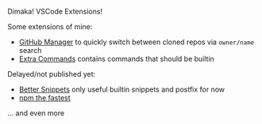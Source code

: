 Dimaka! VSCode Extensions!

Some extensions of mine:

- [GitHub Manager](https://github.com/zardoy/github-manager) to quickly switch between cloned repos via `owner/name` search
- [Extra Commands](https://github.com/zardoy/extra-commands) contains commands that should be builtin

Delayed/not published yet:

- [Better Snippets](https://github.com/zardoy/vscode-better-snippets) only useful builtin snippets and postfix for now
- [npm the fastest](https://github.com/zardoy/npm-the-fastest)

... and even more
